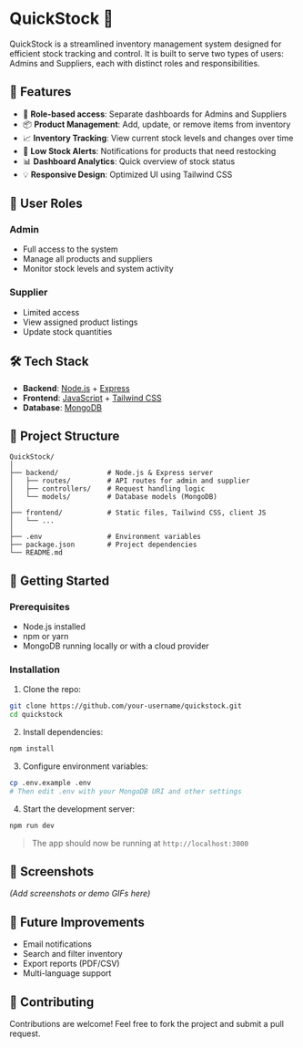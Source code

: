 # QuickStock 🧾

QuickStock is a streamlined inventory management system designed for efficient stock tracking and control. It is built to serve two types of users: Admins and Suppliers, each with distinct roles and responsibilities.

## 🚀 Features

- 🔐 **Role-based access**: Separate dashboards for Admins and Suppliers
- 📦 **Product Management**: Add, update, or remove items from inventory
- 📈 **Inventory Tracking**: View current stock levels and changes over time
- 🔔 **Low Stock Alerts**: Notifications for products that need restocking
- 📊 **Dashboard Analytics**: Quick overview of stock status
- 💡 **Responsive Design**: Optimized UI using Tailwind CSS

## 👥 User Roles

### Admin
- Full access to the system
- Manage all products and suppliers
- Monitor stock levels and system activity

### Supplier
- Limited access
- View assigned product listings
- Update stock quantities

## 🛠️ Tech Stack

- **Backend**: [Node.js](https://nodejs.org/) + [Express](https://expressjs.com/)
- **Frontend**: [JavaScript](https://developer.mozilla.org/en-US/docs/Web/JavaScript) + [Tailwind CSS](https://tailwindcss.com/)
- **Database**: [MongoDB](https://www.mongodb.com/)

## 📂 Project Structure

```
QuickStock/
│
├── backend/            # Node.js & Express server
│   ├── routes/         # API routes for admin and supplier
│   ├── controllers/    # Request handling logic
│   └── models/         # Database models (MongoDB)
│
├── frontend/           # Static files, Tailwind CSS, client JS
│   └── ...
│
├── .env                # Environment variables
├── package.json        # Project dependencies
└── README.md
```

## 🔧 Getting Started

### Prerequisites
- Node.js installed
- npm or yarn
- MongoDB running locally or with a cloud provider

### Installation

1. Clone the repo:

```bash
git clone https://github.com/your-username/quickstock.git
cd quickstock
```

2. Install dependencies:

```bash
npm install
```

3. Configure environment variables:

```bash
cp .env.example .env
# Then edit .env with your MongoDB URI and other settings
```

4. Start the development server:

```bash
npm run dev
```

> The app should now be running at `http://localhost:3000`

## 📸 Screenshots

*(Add screenshots or demo GIFs here)*

## 📌 Future Improvements

- Email notifications
- Search and filter inventory
- Export reports (PDF/CSV)
- Multi-language support

## 🤝 Contributing

Contributions are welcome! Feel free to fork the project and submit a pull request.